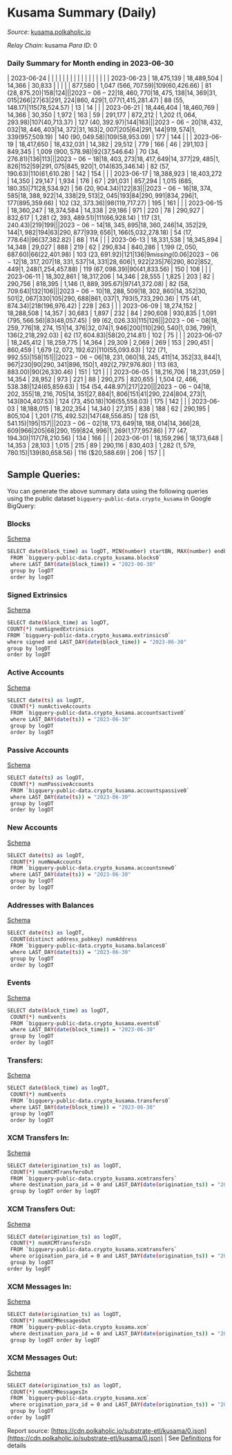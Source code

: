 # Kusama Summary (Daily)

_Source_: [kusama.polkaholic.io](https://kusama.polkaholic.io)

*Relay Chain*: kusama
*Para ID*: 0



### Daily Summary for Month ending in 2023-06-30


| 2023-06-24 |  |  |  |  |  |  |  |  |  |   |   |   |  |  |  |
| 2023-06-23 | 18,475,139 | 18,489,504 | 14,366 | 30,833 |  |  |  |  | 877,580 | 1,047 ($566,707.59) | 109 ($60,426.66) | 81 ($28,875.20) | 158 | 124 |  |
| 2023-06-22 | 18,460,770 | 18,475,138 | 14,369 | 31,015 | 266 | 27 | 63 | 291,224 | 860,429 | 1,077 ($1,415,281.47) | 88 ($55,148.17) | 115 ($78,524.57) | 13 | 14 |  |
| 2023-06-21 | 18,446,404 | 18,460,769 | 14,366 | 30,350 | 1,972 | 163 | 59 | 291,177 | 872,212 | 1,202 ($1,064,293.98) | 107 ($40,713.37) | 127 ($40,392.97) | 144 | 163 |  |
| 2023-06-20 | 18,432,032 | 18,446,403 | 14,372 | 31,163 | 2,007 | 205 | 64 | 291,144 | 919,574 | 1,339 ($957,509.19) | 140 ($90,049.58) | 109 ($58,953.09) | 177 | 144 |  |
| 2023-06-19 | 18,417,650 | 18,432,031 | 14,382 | 29,512 | 779 | 166 | 46 | 291,103 | 849,345 | 1,009 ($900,578.98) | 92 ($37,546.64) | 70 ($34,276.81) | 136 | 113 |  |
| 2023-06-18 | 18,403,273 | 18,417,649 | 14,377 | 29,485 | 1,826 | 152 | 59 | 291,075 | 845,920 | 1,014 ($635,346.14) | 82 ($57,190.63) | 110 ($61,610.28) | 142 | 154 |  |
| 2023-06-17 | 18,388,923 | 18,403,272 | 14,350 | 29,147 | 1,934 | 176 | 67 | 291,031 | 857,294 | 1,015 ($685,180.35) | 71 ($28,534.92) | 56 ($20,904.34) | 122 | 83 |  |
| 2023-06-16 | 18,374,585 | 18,388,922 | 14,338 | 29,513 | 2,045 | 193 | 84 | 290,991 | 834,296 | 1,177 ($895,359.66) | 102 ($32,373.36) | 98 ($119,717.27) | 195 | 161 |  |
| 2023-06-15 | 18,360,247 | 18,374,584 | 14,338 | 29,186 | 971 | 220 | 78 | 290,927 | 832,617 | 1,281 ($2,393,489.51) | 111 ($66,928.14) | 117 ($31,240.43) | 219 | 199 |  |
| 2023-06-14 | 18,345,895 | 18,360,246 | 14,352 | 29,144 | 1,982 | 194 | 63 | 290,877 | 939,656 | 1,166 ($5,032,278.18) | 54 ($17,778.64) | 96 ($37,382.82) | 88 | 114 |  |
| 2023-06-13 | 18,331,538 | 18,345,894 | 14,348 | 29,027 | 888 | 219 | 62 | 290,834 | 840,286 | 1,199 ($2,050,687.60) | 66 ($22,401.98) | 103 ($23,691.92) | 121 | 136 | 9 missing (0.06%) |
| 2023-06-12 | 18,317,207 | 18,331,537 | 14,331 | 28,606 | 1,922 | 235 | 76 | 290,802 | 852,449 | 1,248 ($1,254,457.88) | 119 ($67,098.39) | 90 ($41,833.56) | 150 | 108 |  |
| 2023-06-11 | 18,302,861 | 18,317,206 | 14,346 | 28,555 | 1,825 | 203 | 82 | 290,756 | 818,395 | 1,146 ($1,889,395.67) | 97 ($41,372.08) | 82 ($58,709.64) | 132 | 106 |  |
| 2023-06-10 | 18,288,509 | 18,302,860 | 14,352 | 30,501 | 2,067 | 330 | 105 | 290,688 | 861,037 | 1,793 ($5,733,290.36) | 175 ($41,874.34) | 218 ($196,976.42) | 228 | 263 |  |
| 2023-06-09 | 18,274,152 | 18,288,508 | 14,357 | 30,683 | 1,897 | 232 | 84 | 290,608 | 930,835 | 1,091 ($795,566.56) | 83 ($48,057.45) | 99 ($62,026.33) | 115 | 126 |  |
| 2023-06-08 | 18,259,776 | 18,274,151 | 14,376 | 32,074 | 1,946 | 200 | 110 | 290,540 | 1,036,799 | 1,136 ($2,218,292.03) | 62 ($17,604.83) | 58 ($20,214.81) | 102 | 75 |  |
| 2023-06-07 | 18,245,412 | 18,259,775 | 14,364 | 29,309 | 2,069 | 269 | 153 | 290,451 | 860,459 | 1,679 ($2,072,192.62) | 110 ($55,093.63) | 122 ($71,992.55) | 158 | 151 |  |
| 2023-06-06 | 18,231,060 | 18,245,411 | 14,352 | 33,844 | 1,967 | 230 | 90 | 290,341 | 896,150 | 1,492 ($2,797,976.80) | 113 ($63,883.00) | 90 ($26,330.46) | 151 | 121 |  |
| 2023-06-05 | 18,216,706 | 18,231,059 | 14,354 | 28,952 | 973 | 221 | 88 | 290,275 | 820,655 | 1,504 ($2,466,538.38) | 124 ($65,859.63) | 154 ($54,448.97) | 217 | 220 |  |
| 2023-06-04 | 18,202,355 | 18,216,705 | 14,351 | 27,884 | 1,806 | 151 | 41 | 290,224 | 804,273 | 1,143 ($804,407.53) | 124 ($73,450.18) | 106 ($55,558.03) | 175 | 142 |  |
| 2023-06-03 | 18,188,015 | 18,202,354 | 14,340 | 27,315 | 838 | 188 | 62 | 290,195 | 805,104 | 1,201 ($715,492.52) | 147 ($48,556.85) | 128 ($51,541.15) | 195 | 157 |  |
| 2023-06-02 | 18,173,649 | 18,188,014 | 14,366 | 28,609 | 966 | 205 | 68 | 290,159 | 824,996 | 1,269 ($1,177,957.86) | 77 ($47,194.30) | 117 ($78,210.56) | 134 | 166 |  |
| 2023-06-01 | 18,159,296 | 18,173,648 | 14,353 | 28,103 | 1,015 | 215 | 89 | 290,116 | 830,403 | 1,282 ($1,579,780.15) | 139 ($80,658.56) | 116 ($20,588.69) | 206 | 157 |  |

## Sample Queries:
You can generate the above summary data using the following queries using the public dataset `bigquery-public-data.crypto_kusama` in Google BigQuery:


### Blocks 

[Schema](https://github.com/colorfulnotion/substrate-etl/blob/main/schema/blocks.json)

```bash
SELECT date(block_time) as logDT, MIN(number) startBN, MAX(number) endBN, COUNT(*) numBlocks 
 FROM `bigquery-public-data.crypto_kusama.blocks0`  
 where LAST_DAY(date(block_time)) = "2023-06-30" 
 group by logDT 
 order by logDT
```

### Signed Extrinsics 

[Schema](https://github.com/colorfulnotion/substrate-etl/blob/main/schema/extrinsics.json)

```bash
SELECT date(block_time) as logDT, 
COUNT(*) numSignedExtrinsics 
FROM `bigquery-public-data.crypto_kusama.extrinsics0`  
where signed and LAST_DAY(date(block_time)) = "2023-06-30" 
group by logDT 
order by logDT
```

### Active Accounts 

[Schema](https://github.com/colorfulnotion/substrate-etl/blob/main/schema/accountsactive.json)

```bash
SELECT date(ts) as logDT, 
 COUNT(*) numActiveAccounts 
 FROM `bigquery-public-data.crypto_kusama.accountsactive0` 
 where LAST_DAY(date(ts)) = "2023-06-30" 
 group by logDT 
 order by logDT
```

### Passive Accounts 

[Schema](https://github.com/colorfulnotion/substrate-etl/blob/main/schema/accountspassive.json)

```bash
SELECT date(ts) as logDT, 
 COUNT(*) numPassiveAccounts 
 FROM `bigquery-public-data.crypto_kusama.accountspassive0` 
 where LAST_DAY(date(ts)) = "2023-06-30" 
 group by logDT 
 order by logDT
```

### New Accounts 

[Schema](https://github.com/colorfulnotion/substrate-etl/blob/main/schema/accountsnew.json)

```bash
SELECT date(ts) as logDT, 
 COUNT(*) numNewAccounts 
 FROM `bigquery-public-data.crypto_kusama.accountsnew0` 
 where LAST_DAY(date(ts)) = "2023-06-30" 
 group by logDT
 order by logDT
```

### Addresses with Balances 

[Schema](https://github.com/colorfulnotion/substrate-etl/blob/main/schema/balances.json)

```bash
SELECT date(ts) as logDT,
 COUNT(distinct address_pubkey) numAddress 
 FROM `bigquery-public-data.crypto_kusama.balances0` 
 where LAST_DAY(date(ts)) = "2023-06-30" 
 group by logDT 
 order by logDT
```

### Events 

[Schema](https://github.com/colorfulnotion/substrate-etl/blob/main/schema/events.json)

```bash
SELECT date(block_time) as logDT, 
 COUNT(*) numEvents 
 FROM `bigquery-public-data.crypto_kusama.events0` 
 where LAST_DAY(date(block_time)) = "2023-06-30" 
 group by logDT 
 order by logDT
```

### Transfers:

[Schema](https://github.com/colorfulnotion/substrate-etl/blob/main/schema/transfers.json)

```bash
SELECT date(block_time) as logDT, 
 COUNT(*) numEvents 
 FROM `bigquery-public-data.crypto_kusama.transfers0` 
 where LAST_DAY(date(block_time)) = "2023-06-30" 
 group by logDT 
 order by logDT
```

### XCM Transfers In: 

[Schema](https://github.com/colorfulnotion/substrate-etl/blob/main/schema/xcmtransfers.json)

```bash
SELECT date(origination_ts) as logDT, 
 COUNT(*) numXCMTransfersOut 
 FROM `bigquery-public-data.crypto_kusama.xcmtransfers` 
 where destination_para_id = 0 and LAST_DAY(date(origination_ts)) = "2023-06-30" 
 group by logDT order by logDT
```

### XCM Transfers Out: 

[Schema](https://github.com/colorfulnotion/substrate-etl/blob/main/schema/xcmtransfers.json)

```bash
SELECT date(origination_ts) as logDT, 
 COUNT(*) numXCMTransfersIn 
 FROM `bigquery-public-data.crypto_kusama.xcmtransfers` 
 where origination_para_id = 0 and LAST_DAY(date(origination_ts)) = "2023-06-30" 
 group by logDT 
order by logDT
```

### XCM Messages In: 

[Schema](https://github.com/colorfulnotion/substrate-etl/blob/main/schema/xcm.json)

```bash
SELECT date(origination_ts) as logDT, 
 COUNT(*) numXCMMessagesOut 
 FROM `bigquery-public-data.crypto_kusama.xcm` 
 where destination_para_id = 0 and LAST_DAY(date(origination_ts)) = "2023-06-30" 
 group by logDT order by logDT
```

### XCM Messages Out: 

[Schema](https://github.com/colorfulnotion/substrate-etl/blob/main/schema/xcm.json)

```bash
SELECT date(origination_ts) as logDT, 
 COUNT(*) numXCMMessagesIn 
 FROM `bigquery-public-data.crypto_kusama.xcm` 
 where origination_para_id = 0 and LAST_DAY(date(origination_ts)) = "2023-06-30" 
 group by logDT 
order by logDT
```


Report source: [https://cdn.polkaholic.io/substrate-etl/kusama/0.json](https://cdn.polkaholic.io/substrate-etl/kusama/0.json) | See [Definitions](/DEFINITIONS.md) for details
